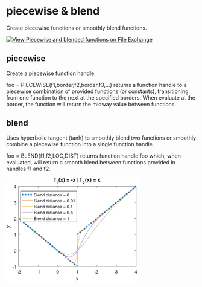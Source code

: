 # piecewise & blend
Create piecewise functions or smoothly blend functions.

[![View Piecewise and blended functions on File Exchange](https://www.mathworks.com/matlabcentral/images/matlab-file-exchange.svg)](https://www.mathworks.com/matlabcentral/fileexchange/56530)

## piecewise
Create a piecewise function handle.

foo = PIECEWISE(f1,border,f2,border,f3,...) returns a function handle to a piecewise combination of provided functions (or constants), transitioning from one function to the next at the specified borders. When evaluate at the border, the function will return the midway value between functions.

## blend
Uses hyperbolic tangent (tanh) to smoothly blend two functions or smoothly combine a piecewise function into a single function handle.

foo = BLEND(f1,f2,LOC,DIST) returns function handle foo which, when evaluated, will return a smooth blend between functions provided in handles f1 and f2.

<img src="blend.png" alt="blended discountinous functions" width="350"/>
